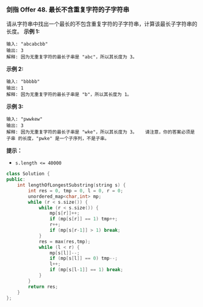 ### 剑指 Offer 48. 最长不含重复字符的子字符串
请从字符串中找出一个最长的不包含重复字符的子字符串，计算该最长子字符串的长度。
**示例 1:**
```
输入: "abcabcbb" 
输出: 3 
解释: 因为无重复字符的最长子串是 "abc"，所以其长度为 3。
```
**示例 2:**
```
输入: "bbbbb" 
输出: 1 
解释: 因为无重复字符的最长子串是 "b"，所以其长度为 1。
```
**示例 3:**
```
输入: "pwwkew" 
输出: 3 
解释: 因为无重复字符的最长子串是 "wke"，所以其长度为 3。   请注意，你的答案必须是 子串 的长度，"pwke" 是一个子序列，不是子串。
```
**提示：**
* `s.length <= 40000`

```cpp
class Solution {
public:
    int lengthOfLongestSubstring(string s) {
        int res = 0, tmp = 0, l = 0, r = 0;
        unordered_map<char,int> mp;
        while (r < s.size()) {
            while (r < s.size()) {
                mp[s[r]]++;
                if (mp[s[r]] == 1) tmp++;
                r++;
                if (mp[s[r-1]] > 1) break;
            }
            res = max(res,tmp);
            while (l < r) {
                mp[s[l]]--;
                if (mp[s[l]] == 0) tmp--;
                l++;
                if (mp[s[l-1]] == 1) break;
            }
        }
        return res;
    }
};
```


